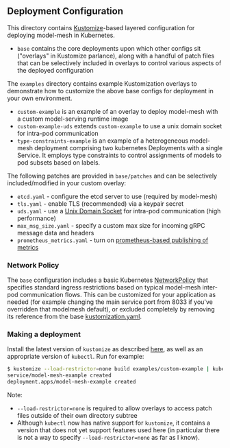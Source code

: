 ## Deployment Configuration

This directory contains [Kustomize](https://kustomize.io/)-based layered configuration for deploying model-mesh in Kubernetes.

- `base` contains the core deployments upon which other configs sit ("overlays" in Kustomize parlance), along with a handful of patch files that can be selectively included in overlays to control various aspects of the deployed configuration

The `examples` directory contains example Kustomization overlays to demonstrate how to customize the above base configs for deployment in your own environment.

- `custom-example` is an example of an overlay to deploy model-mesh with a custom model-serving runtime image
- `custom-example-uds` extends `custom-example` to use a unix domain socket for intra-pod communication
- `type-constraints-example` is an example of a heterogeneous model-mesh deployment comprising two kubernetes Deployments with a single Service. It employs type constraints to control assignments of models to pod subsets based on labels.

The following patches are provided in `base/patches` and can be selectively included/modified in your custom overlay:

- `etcd.yaml` - configure the etcd server to use (required by model-mesh)
- `tls.yaml` - enable TLS (recommended) via a keypair secret
- `uds.yaml` - use a [Unix Domain Socket](https://github.com/kserve/modelmesh/wiki/Unix-domain-socket-communication) for intra-pod communication (high performance)
- `max_msg_size.yaml` - specify a custom max size for incoming gRPC message data and headers
- `prometheus_metrics.yaml` - turn on [prometheus-based publishing of metrics](https://github.com/kserve/modelmesh/wiki/Metrics)

### Network Policy

The `base` configuration includes a basic Kubernetes [NetworkPolicy](base/networkpolicy.yaml) that specifies standard ingress restrictions based on typical model-mesh inter-pod communication flows. This can be customized for your application as needed (for example changing the main service port from 8033 if you've overridden that modelmesh default), or excluded completely by removing its reference from the base [kustomization.yaml](base/kustomization.yaml).

### Making a deployment

Install the latest version of `kustomize` as described [here](https://kubectl.docs.kubernetes.io/installation/kustomize/), as well as an appropriate version of `kubectl`. Run for example:
```bash
$ kustomize --load-restrictor=none build examples/custom-example | kubectl apply -f -
service/model-mesh-example created
deployment.apps/model-mesh-example created

```

Note:
- `--load-restrictor=none` is required to allow overlays to access patch files outside of their own directory subtree
- Although `kubectl` now has native support for `kustomize`, it contains a version that does not yet support features used here (in particular there is not a way to specify `--load-restrictor=none` as far as I know).
